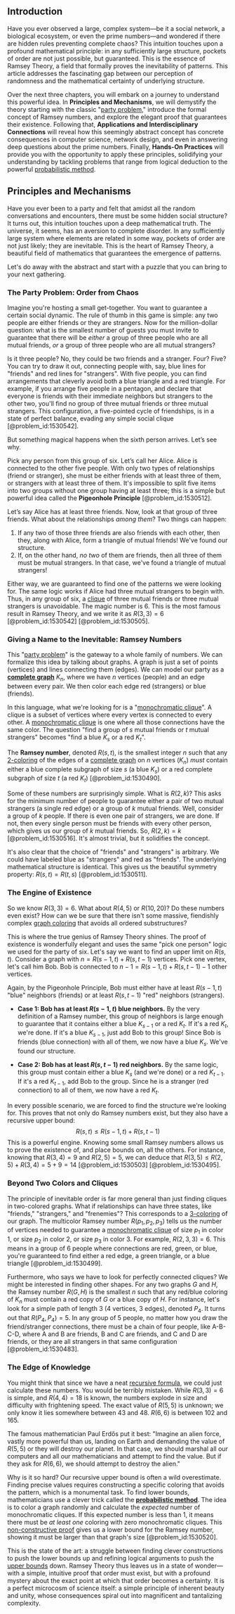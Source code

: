 ## Introduction
Have you ever observed a large, complex system—be it a social network, a biological ecosystem, or even the prime numbers—and wondered if there are hidden rules preventing complete chaos? This intuition touches upon a profound mathematical principle: in any sufficiently large structure, pockets of order are not just possible, but guaranteed. This is the essence of Ramsey Theory, a field that formally proves the inevitability of patterns. This article addresses the fascinating gap between our perception of randomness and the mathematical certainty of underlying structure.

Over the next three chapters, you will embark on a journey to understand this powerful idea. In **Principles and Mechanisms**, we will demystify the theory starting with the classic "[party problem](@article_id:264035)," introduce the formal concept of Ramsey numbers, and explore the elegant proof that guarantees their existence. Following that, **Applications and Interdisciplinary Connections** will reveal how this seemingly abstract concept has concrete consequences in computer science, network design, and even in answering deep questions about the prime numbers. Finally, **Hands-On Practices** will provide you with the opportunity to apply these principles, solidifying your understanding by tackling problems that range from logical deduction to the powerful [probabilistic method](@article_id:197007).

## Principles and Mechanisms

Have you ever been to a party and felt that amidst all the random conversations and encounters, there must be some hidden social structure? It turns out, this intuition touches upon a deep mathematical truth. The universe, it seems, has an aversion to complete disorder. In any sufficiently large system where elements are related in some way, pockets of order are not just likely; they are inevitable. This is the heart of Ramsey Theory, a beautiful field of mathematics that guarantees the emergence of patterns.

Let's do away with the abstract and start with a puzzle that you can bring to your next gathering.

### The Party Problem: Order from Chaos

Imagine you're hosting a small get-together. You want to guarantee a certain social dynamic. The rule of thumb in this game is simple: any two people are either friends or they are strangers. Now for the million-dollar question: what is the smallest number of guests you must invite to guarantee that there will be *either* a group of three people who are all mutual friends, *or* a group of three people who are all mutual strangers?

Is it three people? No, they could be two friends and a stranger. Four? Five? You can try to draw it out, connecting people with, say, blue lines for "friends" and red lines for "strangers". With five people, you can find arrangements that cleverly avoid both a blue triangle and a red triangle. For example, if you arrange five people in a pentagon, and declare that everyone is friends with their immediate neighbors but strangers to the other two, you'll find no group of three mutual friends or three mutual strangers. This configuration, a five-pointed cycle of friendships, is in a state of perfect balance, evading any simple social clique [@problem_id:1530542].

But something magical happens when the sixth person arrives. Let’s see why.

Pick any person from this group of six. Let’s call her Alice. Alice is connected to the other five people. With only two types of relationships (friend or stranger), she must be either friends with at least three of them, or strangers with at least three of them. It's impossible to split five items into two groups without one group having at least three; this is a simple but powerful idea called the **Pigeonhole Principle** [@problem_id:1530512].

Let’s say Alice has at least three friends. Now, look at that group of three friends. What about the relationships *among them*? Two things can happen:
1.  If any two of those three friends are also friends with each other, then they, along with Alice, form a triangle of mutual friends! We've found our structure.
2.  If, on the other hand, *no two* of them are friends, then all three of them must be mutual strangers. In that case, we've found a triangle of mutual strangers!

Either way, we are guaranteed to find one of the patterns we were looking for. The same logic works if Alice had three mutual strangers to begin with. Thus, in any group of six, a [clique](@article_id:275496) of three mutual friends or three mutual strangers is unavoidable. The magic number is 6. This is the most famous result in Ramsey Theory, and we write it as $R(3, 3) = 6$ [@problem_id:1530542] [@problem_id:1530505].

### Giving a Name to the Inevitable: Ramsey Numbers

This "[party problem](@article_id:264035)" is the gateway to a whole family of numbers. We can formalize this idea by talking about graphs. A graph is just a set of points (vertices) and lines connecting them (edges). We can model our party as a **[complete graph](@article_id:260482)** $K_n$, where we have $n$ vertices (people) and an edge between every pair. We then color each edge red (strangers) or blue (friends).

In this language, what we're looking for is a "[monochromatic clique](@article_id:270030)". A clique is a subset of vertices where every vertex is connected to every other. A [monochromatic clique](@article_id:270030) is one where all those connections have the same color. The question "find a group of $s$ mutual friends or $t$ mutual strangers" becomes "find a blue $K_s$ or a red $K_t$".

The **Ramsey number**, denoted $R(s, t)$, is the smallest integer $n$ such that any [2-coloring](@article_id:636660) of the edges of a [complete graph](@article_id:260482) on $n$ vertices ($K_n$) *must* contain either a blue complete subgraph of size $s$ (a blue $K_s$) or a red complete subgraph of size $t$ (a red $K_t$) [@problem_id:1530490].

Some of these numbers are surprisingly simple. What is $R(2, k)$? This asks for the minimum number of people to guarantee either a pair of two mutual strangers (a single red edge) or a group of $k$ mutual friends. Well, consider a group of $k$ people. If there is even one pair of strangers, we are done. If not, then every single person must be friends with every other person, which gives us our group of $k$ mutual friends. So, $R(2, k) = k$ [@problem_id:1530516]. It's almost trivial, but it solidifies the concept.

It's also clear that the choice of "friends" and "strangers" is arbitrary. We could have labeled blue as "strangers" and red as "friends". The underlying mathematical structure is identical. This gives us the beautiful symmetry property: $R(s, t) = R(t, s)$ [@problem_id:1530511].

### The Engine of Existence

So we know $R(3, 3) = 6$. What about $R(4, 5)$ or $R(10, 20)$? Do these numbers even exist? How can we be sure that there isn't some massive, fiendishly complex [graph coloring](@article_id:157567) that avoids all ordered substructures?

This is where the true genius of Ramsey Theory shines. The proof of existence is wonderfully elegant and uses the same "pick one person" logic we used for the party of six. Let's say we want to find an upper limit on $R(s, t)$. Consider a graph with $n = R(s-1, t) + R(s, t-1)$ vertices. Pick one vertex, let's call him Bob. Bob is connected to $n-1 = R(s-1, t) + R(s, t-1) - 1$ other vertices.

Again, by the Pigeonhole Principle, Bob must either have at least $R(s-1, t)$ "blue" neighbors (friends) or at least $R(s, t-1)$ "red" neighbors (strangers).

-   **Case 1: Bob has at least $R(s-1, t)$ blue neighbors.** By the very definition of a Ramsey number, this group of neighbors is large enough to guarantee that it contains either a blue $K_{s-1}$ or a red $K_t$. If it's a red $K_t$, we're done. If it's a blue $K_{s-1}$, just add Bob to this group! Since Bob is friends (blue connection) with all of them, we now have a blue $K_s$. We've found our structure.

-   **Case 2: Bob has at least $R(s, t-1)$ red neighbors.** By the same logic, this group must contain either a blue $K_s$ (and we're done) or a red $K_{t-1}$. If it's a red $K_{t-1}$, add Bob to the group. Since he is a stranger (red connection) to all of them, we now have a red $K_t$.

In every possible scenario, we are forced to find the structure we're looking for. This proves that not only do Ramsey numbers exist, but they also have a recursive upper bound:
$$R(s, t) \le R(s-1, t) + R(s, t-1)$$
This is a powerful engine. Knowing some small Ramsey numbers allows us to prove the existence of, and place bounds on, all the others. For instance, knowing that $R(3, 4) = 9$ and $R(2, 5) = 5$, we can deduce that $R(3, 5) \le R(2, 5) + R(3, 4) = 5 + 9 = 14$ [@problem_id:1530503] [@problem_id:1530495].

### Beyond Two Colors and Cliques

The principle of inevitable order is far more general than just finding cliques in two-colored graphs. What if relationships can have three states, like "friends," "strangers," and "frenemies"? This corresponds to a [3-coloring](@article_id:272877) of our graph. The multicolor Ramsey number $R(p_1, p_2, p_3)$ tells us the number of vertices needed to guarantee a [monochromatic clique](@article_id:270030) of size $p_1$ in color 1, or size $p_2$ in color 2, or size $p_3$ in color 3. For example, $R(2, 3, 3) = 6$. This means in a group of 6 people where connections are red, green, or blue, you're guaranteed to find either a red edge, a green triangle, or a blue triangle [@problem_id:1530499].

Furthermore, who says we have to look for perfectly connected cliques? We might be interested in finding other shapes. For any two graphs $G$ and $H$, the Ramsey number $R(G, H)$ is the smallest $n$ such that any red/blue coloring of $K_n$ must contain a red copy of $G$ or a blue copy of $H$. For instance, let's look for a simple path of length 3 (4 vertices, 3 edges), denoted $P_4$. It turns out that $R(P_4, P_4) = 5$. In any group of 5 people, no matter how you draw the friend/stranger connections, there must be a chain of four people, like A-B-C-D, where A and B are friends, B and C are friends, and C and D are friends, or they are all strangers in that same configuration [@problem_id:1530483].

### The Edge of Knowledge

You might think that since we have a neat [recursive formula](@article_id:160136), we could just calculate these numbers. You would be terribly mistaken. While $R(3,3)=6$ is simple, and $R(4,4)=18$ is known, the numbers explode in size and difficulty with frightening speed. The exact value of $R(5, 5)$ is unknown; we only know it lies somewhere between 43 and 48. $R(6, 6)$ is between 102 and 165.

The famous mathematician Paul Erdős put it best: "Imagine an alien force, vastly more powerful than us, landing on Earth and demanding the value of $R(5, 5)$ or they will destroy our planet. In that case, we should marshal all our computers and all our mathematicians and attempt to find the value. But if they ask for $R(6, 6)$, we should attempt to destroy the alien."

Why is it so hard? Our recursive upper bound is often a wild overestimate. Finding precise values requires constructing a specific coloring that avoids the pattern, which is a monumental task. To find lower bounds, mathematicians use a clever trick called the **[probabilistic method](@article_id:197007)**. The idea is to color a graph randomly and calculate the *expected* number of monochromatic cliques. If this expected number is less than 1, it means there must be *at least one* coloring with zero monochromatic cliques. This [non-constructive proof](@article_id:151344) gives us a lower bound for the Ramsey number, showing it must be larger than that graph's size [@problem_id:1530520].

This is the state of the art: a struggle between finding clever constructions to push the lower bounds up and refining logical arguments to push the [upper bounds](@article_id:274244) down. Ramsey Theory thus leaves us in a state of wonder—with a simple, intuitive proof that order must exist, but with a profound mystery about the exact point at which that order becomes a certainty. It is a perfect microcosm of science itself: a simple principle of inherent beauty and unity, whose consequences spiral out into magnificent and tantalizing complexity.